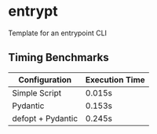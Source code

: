 # entrypt

Template for an entrypoint CLI

## Timing Benchmarks

| Configuration        | Execution Time |
|----------------------|----------------|
| Simple Script        | 0.015s         |
| Pydantic             | 0.153s         |
| defopt + Pydantic    | 0.245s         |
